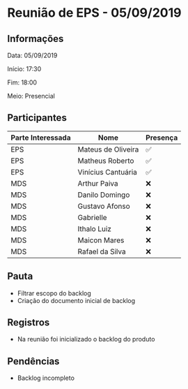 # Reunião de EPS - 05/09/2019

## Informações

Data: 05/09/2019

Início: 17:30

Fim: 18:00

Meio: Presencial

## Participantes

|Parte Interessada|Nome|Presença|
|-----------------|----|--------|
|EPS|Mateus de Oliveira| :white_check_mark:|
|EPS|Matheus Roberto| :white_check_mark:|
|EPS|Vinícius Cantuária| :white_check_mark:|
|MDS|Arthur Paiva| :x:|
|MDS|Danilo Domingo| :x:|
|MDS|Gustavo Afonso| :x:|
|MDS|Gabrielle| :x:|
|MDS|Ithalo Luiz| :x:|
|MDS|Maicon Mares| :x:|
|MDS|Rafael da Silva| :x:|


## Pauta

* Filtrar escopo do backlog
* Criação do documento inicial de backlog

## Registros

* Na reunião foi inicializado o backlog do produto

## Pendências

* Backlog incompleto
